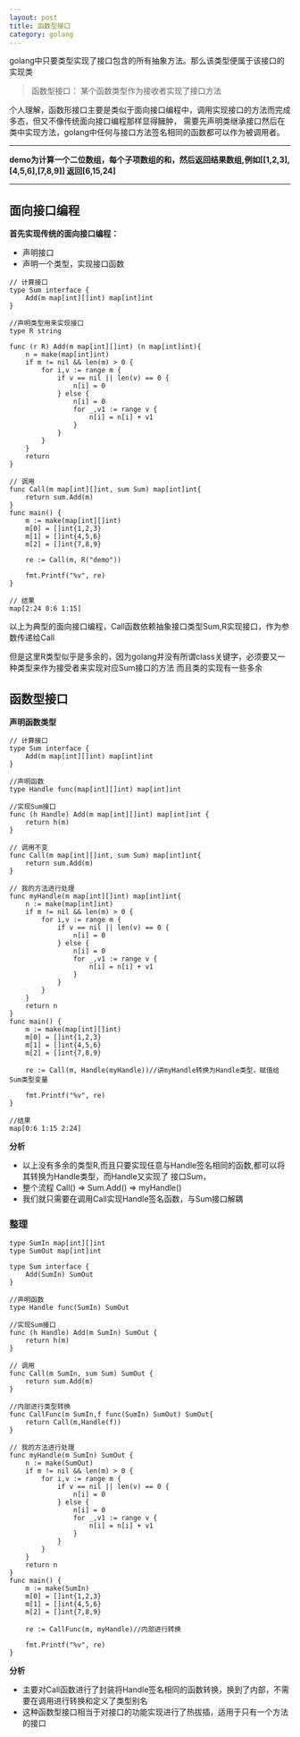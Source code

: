 ```yaml
---
layout: post
title: 函数型接口
category: golang
---
```

golang中只要类型实现了接口包含的所有抽象方法。那么该类型便属于该接口的实现类

> 函数型接口： 某个函数类型作为接收者实现了接口方法

个人理解，函数形接口主要是类似于面向接口编程中，调用实现接口的方法而完成多态，但又不像传统面向接口编程那样显得臃肿，
需要先声明类继承接口然后在类中实现方法，golang中任何与接口方法签名相同的函数都可以作为被调用者。

---

**demo为计算一个二位数组，每个子项数组的和，然后返回结果数组,例如[[1,2,3],[4,5,6],[7,8,9]] 返回[6,15,24]**

---

## 面向接口编程

**首先实现传统的面向接口编程：**

* 声明接口
* 声明一个类型，实现接口函数


```golang
// 计算接口
type Sum interface {
    Add(m map[int][]int) map[int]int
}

//声明类型用来实现接口
type R string

func (r R) Add(m map[int][]int) (n map[int]int){
    n = make(map[int]int)
    if m != nil && len(m) > 0 {
        for i,v := range m {
            if v == nil || len(v) == 0 {
                n[i] = 0
            } else {
                n[i] = 0
                for _,v1 := range v {
                    n[i] = n[i] + v1
                }
            }
        }
    }
    return
}

// 调用
func Call(m map[int][]int, sum Sum) map[int]int{
    return sum.Add(m)
}
func main() {
    m := make(map[int][]int)
    m[0] = []int{1,2,3}
    m[1] = []int{4,5,6}
    m[2] = []int{7,8,9}

    re := Call(m, R("demo"))

    fmt.Printf("%v", re)
}

// 结果
map[2:24 0:6 1:15]

```

以上为典型的面向接口编程，Call函数依赖抽象接口类型Sum,R实现接口，作为参数传递给Call

但是这里R类型似乎是多余的，因为golang并没有所谓class关键字，必须要又一种类型来作为接受者来实现对应Sum接口的方法
而且类的实现有一些多余

## 函数型接口

**声明函数类型**
```
// 计算接口
type Sum interface {
	Add(m map[int][]int) map[int]int
}

//声明函数
type Handle func(map[int][]int) map[int]int

//实现Sum接口
func (h Handle) Add(m map[int][]int) map[int]int {
    return h(m)
}

// 调用不变
func Call(m map[int][]int, sum Sum) map[int]int{
    return sum.Add(m)
}

// 我的方法进行处理
func myHandle(m map[int][]int) map[int]int{
    n := make(map[int]int)
    if m != nil && len(m) > 0 {
        for i,v := range m {
            if v == nil || len(v) == 0 {
                n[i] = 0
            } else {
                n[i] = 0
                for _,v1 := range v {
                    n[i] = n[i] + v1
                }
            }
        }
    }
    return n
}
func main() {
    m := make(map[int][]int)
    m[0] = []int{1,2,3}
    m[1] = []int{4,5,6}
    m[2] = []int{7,8,9}

    re := Call(m, Handle(myHandle))//讲myHandle转换为Handle类型，赋值给Sum类型变量

    fmt.Printf("%v", re)
}

//结果
map[0:6 1:15 2:24]
```
**分析**

* 以上没有多余的类型R,而且只要实现任意与Handle签名相同的函数,都可以将其转换为Handle类型，而Handle又实现了
接口Sum，
* 整个流程 Call() => Sum.Add() => myHandle()
* 我们就只需要在调用Call实现Handle签名函数，与Sum接口解耦

### 整理

```
type SumIn map[int][]int
type SumOut map[int]int

type Sum interface {
	Add(SumIn) SumOut
}

//声明函数
type Handle func(SumIn) SumOut

//实现Sum接口
func (h Handle) Add(m SumIn) SumOut {
    return h(m)
}

// 调用
func Call(m SumIn, sum Sum) SumOut {
    return sum.Add(m)
}

//内部进行类型转换
func CallFunc(m SumIn,f func(SumIn) SumOut) SumOut{
    return Call(m,Handle(f)) 
}

// 我的方法进行处理
func myHandle(m SumIn) SumOut {
    n := make(SumOut)
    if m != nil && len(m) > 0 {
        for i,v := range m {
            if v == nil || len(v) == 0 {
                n[i] = 0
            } else {
                n[i] = 0
                for _,v1 := range v {
                    n[i] = n[i] + v1
                }
            }
        }
    }
    return n
}
func main() {
    m := make(SumIn)
    m[0] = []int{1,2,3}
    m[1] = []int{4,5,6}
    m[2] = []int{7,8,9}

    re := CallFunc(m, myHandle)//内部进行转换

    fmt.Printf("%v", re)
}
```

**分析**

* 主要对Call函数进行了封装将Handle签名相同的函数转换，换到了内部，不需要在调用进行转换和定义了类型别名
* 这种函数型接口相当于对接口的功能实现进行了热拔插，适用于只有一个方法的接口











